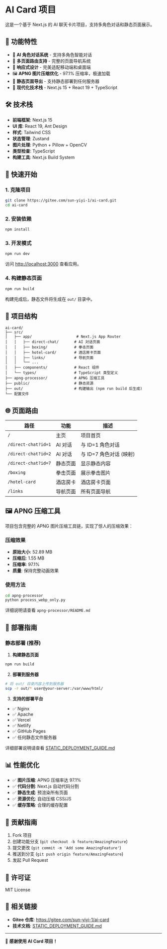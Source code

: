 # AI Card 项目

这是一个基于 Next.js 的 AI 聊天卡片项目，支持多角色对话和静态页面展示。

## 🌟 功能特性

- 🤖 **AI 角色对话系统** - 支持多角色智能对话
- 🎨 **多页面路由支持** - 完整的页面导航系统
- 📱 **响应式设计** - 完美适配移动端和桌面端
- 🖼️ **APNG 图片压缩优化** - 97.1% 压缩率，极速加载
- 🚀 **静态页面导出** - 支持静态部署到任何服务器
- 🎯 **现代化技术栈** - Next.js 15 + React 19 + TypeScript

## 🛠️ 技术栈

- **前端框架**: Next.js 15
- **UI 库**: React 19, Ant Design
- **样式**: Tailwind CSS
- **状态管理**: Zustand
- **图片处理**: Python + Pillow + OpenCV
- **类型检查**: TypeScript
- **构建工具**: Next.js Build System

## 🚀 快速开始

### 1. 克隆项目

```bash
git clone https://gitee.com/sun-yiyi-1/ai-card.git
cd ai-card
```

### 2. 安装依赖

```bash
npm install
```

### 3. 开发模式

```bash
npm run dev
```

访问 [http://localhost:3000](http://localhost:3000) 查看应用。

### 4. 构建静态页面

```bash
npm run build
```

构建完成后，静态文件将生成在 `out/` 目录中。

## 📁 项目结构

```
ai-card/
├── src/
│   ├── app/                    # Next.js App Router
│   │   ├── direct-chat/       # AI 对话页面
│   │   ├── boxing/            # 拳击页面
│   │   ├── hotel-card/        # 酒店房卡页面
│   │   ├── links/             # 导航页面
│   │   └── ...
│   ├── components/            # React 组件
│   └── types/                 # TypeScript 类型定义
├── apng-processor/            # APNG 压缩工具
├── public/                    # 静态资源
├── out/                       # 构建输出 (npm run build 后生成)
└── 配置文件
```

## 🌐 页面路由

| 路径 | 功能 | 描述 |
|------|------|------|
| `/` | 主页 | 项目首页 |
| `/direct-chat?id=1` | AI 对话 | 与 ID=1 角色对话 |
| `/direct-chat?id=2` | AI 对话 | 与 ID=7 角色对话 (映射) |
| `/direct-chat?id=7` | 静态页面 | 显示静态内容 |
| `/boxing` | 拳击页面 | 展示拳击图片 |
| `/hotel-card` | 酒店房卡 | 酒店房卡页面 |
| `/links` | 导航页面 | 所有页面导航 |

## 🖼️ APNG 压缩工具

项目包含完整的 APNG 图片压缩工具链，实现了惊人的压缩效果：

### 压缩效果
- **原始大小**: 52.89 MB
- **压缩后**: 1.55 MB
- **压缩率**: 97.1%
- **质量**: 保持完整动画效果

### 使用方法
```bash
cd apng-processor
python process_webp_only.py
```

详细说明请查看 `apng-processor/README.md`

## 🚀 部署指南

### 静态部署 (推荐)

1. **构建静态页面**
```bash
npm run build
```

2. **部署到服务器**
```bash
# 将 out/ 目录内容上传到服务器
scp -r out/* user@your-server:/var/www/html/
```

3. **支持的部署平台**
- ✅ Nginx
- ✅ Apache
- ✅ Vercel
- ✅ Netlify
- ✅ GitHub Pages
- ✅ 任何静态文件服务器

详细部署说明请查看 [STATIC_DEPLOYMENT_GUIDE.md](./STATIC_DEPLOYMENT_GUIDE.md)

## 📊 性能优化

- ✅ **图片压缩**: APNG 压缩率达 97.1%
- ✅ **代码分割**: Next.js 自动代码分割
- ✅ **静态生成**: 预渲染所有页面
- ✅ **资源优化**: 自动压缩 CSS/JS
- ✅ **缓存策略**: 合理的缓存配置

## 🤝 贡献指南

1. Fork 项目
2. 创建功能分支 (`git checkout -b feature/AmazingFeature`)
3. 提交更改 (`git commit -m 'Add some AmazingFeature'`)
4. 推送到分支 (`git push origin feature/AmazingFeature`)
5. 发起 Pull Request

## 📄 许可证

MIT License

## 🔗 相关链接

- **Gitee 仓库**: https://gitee.com/sun-yiyi-1/ai-card
- **技术文档**: [STATIC_DEPLOYMENT_GUIDE.md](./STATIC_DEPLOYMENT_GUIDE.md)

---

🎉 **感谢使用 AI Card 项目！**
